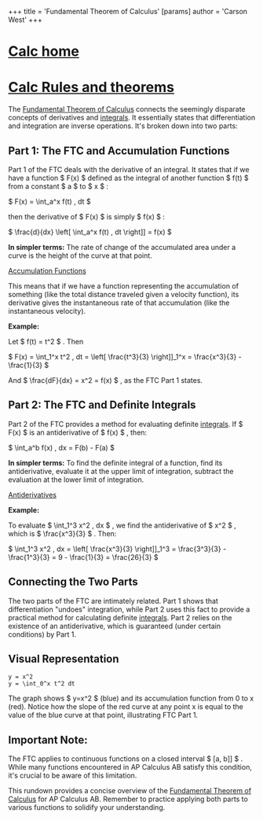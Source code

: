 +++
 title = 'Fundamental Theorem of Calculus'
[params]
	author = 'Carson West'
+++
# [Calc home](./../calc-home/)
# [Calc Rules and theorems](./../calc-rules-and-theorems/)
The [Fundamental Theorem of Calculus](./../fundamental-theorem-of-calculus/) connects the seemingly disparate concepts of derivatives and [integrals](./../integrals/). It essentially states that differentiation and integration are inverse operations.  It's broken down into two parts:

## Part 1: The FTC and Accumulation Functions

Part 1 of the FTC deals with the derivative of an integral.  It states that if we have a function  $ F(x) $  defined as the integral of another function  $ f(t) $  from a constant  $ a $  to  $ x $ :

 $ F(x) = \int_a^x f(t) \, dt $ 

then the derivative of  $ F(x) $  is simply  $ f(x) $ :

 $ \frac{d}{dx} \left[ \int_a^x f(t) \, dt \right]] = f(x) $ 

**In simpler terms:** The rate of change of the accumulated area under a curve is the height of the curve at that point.

[Accumulation Functions](./../accumulation-functions/)

This means that if we have a function representing the accumulation of something (like the total distance traveled given a velocity function), its derivative gives the instantaneous rate of that accumulation (like the instantaneous velocity).

**Example:**

Let  $ f(t) = t^2 $ .  Then

 $ F(x) = \int_1^x t^2 \, dt = \left[ \frac{t^3}{3} \right]]_1^x = \frac{x^3}{3} - \frac{1}{3} $ 

And  $ \frac{dF}{dx} = x^2 = f(x) $ , as the FTC Part 1 states.


## Part 2: The FTC and Definite Integrals

Part 2 of the FTC provides a method for evaluating definite [integrals](./../integrals/). If  $ F(x) $  is an antiderivative of  $ f(x) $ , then:

 $ \int_a^b f(x) \, dx = F(b) - F(a) $ 

**In simpler terms:** To find the definite integral of a function, find its antiderivative, evaluate it at the upper limit of integration, subtract the evaluation at the lower limit of integration.

[Antiderivatives](./../antiderivatives/)

**Example:**

To evaluate  $ \int_1^3 x^2 \, dx $ , we find the antiderivative of  $ x^2 $ , which is  $ \frac{x^3}{3} $ . Then:

 $ \int_1^3 x^2 \, dx = \left[ \frac{x^3}{3} \right]]_1^3 = \frac{3^3}{3} - \frac{1^3}{3} = 9 - \frac{1}{3} = \frac{26}{3} $ 


## Connecting the Two Parts

The two parts of the FTC are intimately related. Part 1 shows that differentiation "undoes" integration, while Part 2 uses this fact to provide a practical method for calculating definite [integrals](./../integrals/).  Part 2 relies on the existence of an antiderivative, which is guaranteed (under certain conditions) by Part 1.

## Visual Representation

```desmos-graph
y = x^2
y = \int_0^x t^2 dt
```

The graph shows  $ y=x^2 $  (blue) and its accumulation function from 0 to x (red). Notice how the slope of the red curve at any point x is equal to the value of the blue curve at that point, illustrating FTC Part 1.


## Important Note:

The FTC applies to continuous functions on a closed interval  $ [a, b]] $ .  While many functions encountered in AP Calculus AB satisfy this condition, it's crucial to be aware of this limitation.


This rundown provides a concise overview of the [Fundamental Theorem of Calculus](./../fundamental-theorem-of-calculus/) for AP Calculus AB. Remember to practice applying both parts to various functions to solidify your understanding.
